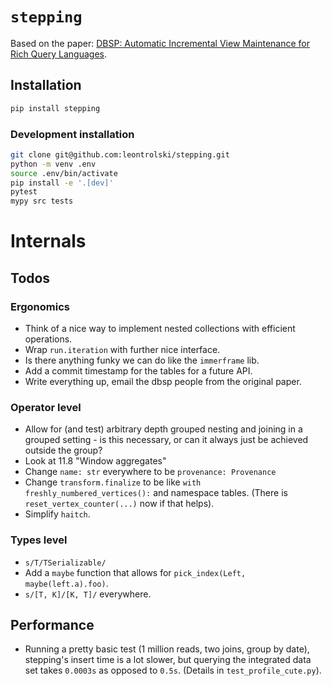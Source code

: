 # `stepping`

Based on the paper: [DBSP: Automatic Incremental View Maintenance for Rich Query Languages](https://github.com/vmware/database-stream-processor/blob/e6cdbb538bbce8adb90018ff75f8ae8251b3e206/doc/theory/main.pdf).

## Installation

```bash
pip install stepping
```

### Development installation

```bash
git clone git@github.com:leontrolski/stepping.git
python -m venv .env
source .env/bin/activate
pip install -e '.[dev]'
pytest
mypy src tests
```

# Internals

## Todos

### Ergonomics

- Think of a nice way to implement nested collections with efficient operations.
- Wrap `run.iteration` with further nice interface.
- Is there anything funky we can do like the `immerframe` lib.
- Add a commit timestamp for the tables for a future API.
- Write everything up, email the dbsp people from the original paper.

### Operator level

- Allow for (and test) arbitrary depth grouped nesting and joining in a grouped setting - is this necessary, or can it always just be achieved outside the group?
- Look at 11.8 "Window aggregates"
- Change `name: str` everywhere to be `provenance: Provenance`
- Change `transform.finalize` to be like `with freshly_numbered_vertices():` and namespace tables. (There is `reset_vertex_counter(...)` now if that helps).
- Simplify `haitch`.

### Types level

- `s/T/TSerializable/`
- Add a `maybe` function that allows for `pick_index(Left, maybe(left.a).foo)`.
- `s/[T, K]/[K, T]/` everywhere.

## Performance

- Running a pretty basic test (1 million reads, two joins, group by date), stepping's insert time is a lot slower, but querying the integrated data set takes `0.0003s` as opposed to `0.5s`. (Details in `test_profile_cute.py`).
